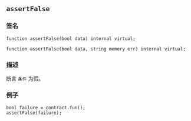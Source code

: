 ## `assertFalse`

### 签名

```solidity
function assertFalse(bool data) internal virtual;
```

```solidity
function assertFalse(bool data, string memory err) internal virtual;
```

### 描述

断言 `条件` 为假。

### 例子

```solidity
bool failure = contract.fun();
assertFalse(failure);
```